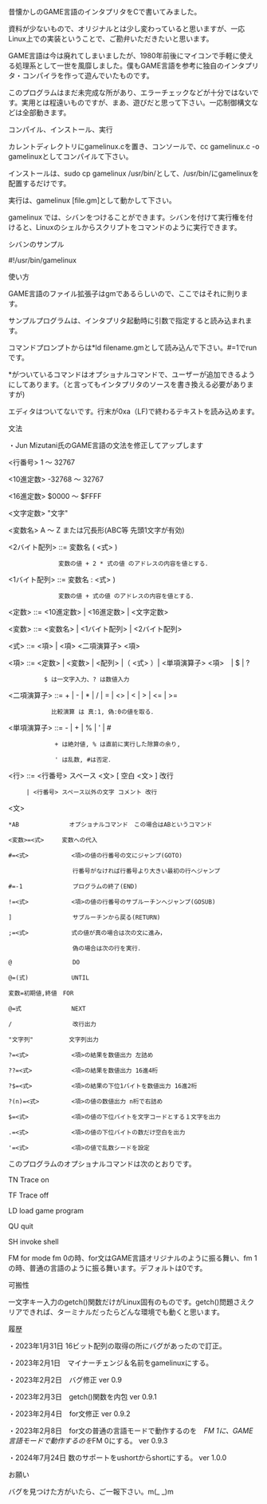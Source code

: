 昔懐かしのGAME言語のインタプリタをCで書いてみました。

資料が少ないもので、オリジナルとは少し変わっていると思いますが、一応Linux上での実装ということで、ご勘弁いただきたいと思います。

GAME言語は今は廃れてしまいましたが、1980年前後にマイコンで手軽に使える処理系として一世を風靡しました。僕もGAME言語を参考に独自のインタプリタ・コンパイラを作って遊んでいたものです。

このプログラムはまだ未完成な所があり、エラーチェックなどが十分ではないです。実用とは程遠いものですが、まあ、遊びだと思って下さい。一応制御構文などは全部動きます。

コンパイル、インストール、実行

カレントディレクトリにgamelinux.cを置き、コンソールで、cc gamelinux.c -o gamelinuxとしてコンパイルて下さい。

インストールは、sudo cp gamelinux /usr/bin/として、/usr/bin/にgamelinuxを配置するだけです。

実行は、gamelinux [file.gm]として動かして下さい。

gamelinux では、シバンをつけることができます。シバンを付けて実行権を付けると、Linuxのシェルからスクリプトをコマンドのように実行できます。

シバンのサンプル

\#!/usr/bin/gamelinux

使い方

GAME言語のファイル拡張子はgmであるらしいので、ここではそれに則ります。

サンプルプログラムは、インタプリタ起動時に引数で指定すると読み込まれます。

コマンドプロンプトからは*ld filename.gmとして読み込んで下さい。#=1でrunです。

*がついているコマンドはオプショナルコマンドで、ユーザーが追加できるようにしてあります。（と言ってもインタプリタのソースを書き換える必要がありますが)

エディタはついてないです。行末が0xa（LF)で終わるテキストを読み込めます。

文法

・Jun Mizutani氏のGAME言語の文法を修正してアップします


<行番号>   1 〜 32767

<10進定数> -32768 〜 32767

<16進定数> $0000 〜 $FFFF

<文字定数> "文字"

<変数名>   A 〜 Z または冗長形(ABC等 先頭1文字が有効)

<2バイト配列> ::= 変数名 ( <式> )

                  変数の値 + 2 * 式の値 のアドレスの内容を値とする．

<1バイト配列> ::= 変数名 : <式> )

                  変数の値 + 式の値 のアドレスの内容を値とする．

<定数> ::= <10進定数> | <16進定数> | <文字定数>

<変数> ::= <変数名> | <1バイト配列> | <2バイト配列>

<式> ::= <項> | <項> <二項演算子> <項>

<項> ::= <定数> | <変数> | <配列> |（ <式> ）| <単項演算子> <項>　|  $  | ?

              $ は一文字入力、? は数値入力

<二項演算子> ::= + | - | * | / | = | <> | < | > | <= | >=

                比較演算 は 真:1, 偽:0の値を取る．

<単項演算子> ::= - | + | % | ' | #

                 + は絶対値, % は直前に実行した除算の余り,

                 ' は乱数, #は否定．

<行> ::= <行番号> スペース <文> [ 空白 <文> ] 改行

         | <行番号> スペース以外の文字 コメント 改行

<文>

    *AB              オプショナルコマンド　この場合はABというコマンド

    <変数>=<式>     変数への代入

    #=<式>            <項>の値の行番号の文にジャンプ(GOTO)

                      行番号がなければ行番号より大きい最初の行へジャンプ

    #=-1              プログラムの終了(END)

    !=<式>            <項>の値の行番号のサブルーチンへジャンプ(GOSUB)

    ]                 サブルーチンから戻る(RETURN)

    ;=<式>            式の値が真の場合は次の文に進み，

                      偽の場合は次の行を実行．

    @                 DO

    @=(式)            UNTIL

    変数=初期値,終値　FOR

    @=式              NEXT

    /                 改行出力

    "文字列"          文字列出力

    ?=<式>            <項>の結果を数値出力 左詰め

    ??=<式>           <項>の結果を数値出力 16進4桁

    ?$=<式>           <項>の結果の下位1バイトを数値出力 16進2桁

    ?(n)=<式>         <項>の値の数値出力 n桁で右詰め

    $=<式>            <項>の値の下位バイトを文字コードとする１文字を出力

    .=<式>            <項>の値の下位バイトの数だけ空白を出力

    '=<式>            <項>の値で乱数シードを設定

このプログラムのオプショナルコマンドは次のとおりです。

TN Trace on

TF Trace off

LD load game program

QU quit

SH invoke shell

FM  for mode fm 0の時、for文はGAME言語オリジナルのように振る舞い、fm 1の時、普通の言語のように振る舞います。デフォルトは0です。


可搬性

一文字キー入力のgetch()関数だけがLinux固有のものです。getch()問題さえクリアできれば、ターミナルだったらどんな環境でも動くと思います。

履歴

・2023年1月31日 16ビット配列の取得の所にバグがあったので訂正。

・2023年2月1日　マイナーチェンジ＆名前をgamelinuxにする。

・2023年2月2日　バグ修正 ver 0.9

・2023年2月3日　getch()関数を内包 ver 0.9.1

・2023年2月4日　for文修正 ver 0.9.2

・2023年2月8日　for文の普通の言語モードで動作するのを　*FM 1に、GAME言語モードで動作するのを*FM 0にする。 ver 0.9.3

・2024年7月24日 数のサポートをushortからshortにする。 ver 1.0.0

お願い

バグを見つけた方がいたら、ご一報下さい。m(_ _)m
